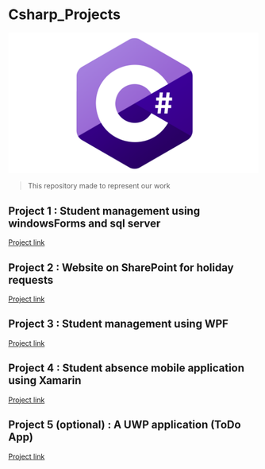 # Csharp_Projects

![C-Sharp](C-Sharp.png)
>This repository made to represent our work

## Project 1 : **Student management using windowsForms and sql server**

<a href="https://google.com/" target="_blank">Project link</a>

## Project 2 : **Website on SharePoint for holiday requests**

<a href="https://google.com/" target="_blank">Project link</a>

## Project 3 : **Student management using WPF**

<a href="https://github.com/saadrds/StudentManagerWPF" target="_blank">Project link</a>

## Project 4 : **Student absence mobile application using Xamarin**

<a href="https://google.com/" target="_blank">Project link</a>

## Project 5 (optional) : **A UWP application (ToDo App)**

<a href="https://google.com/" target="_blank">Project link</a>
